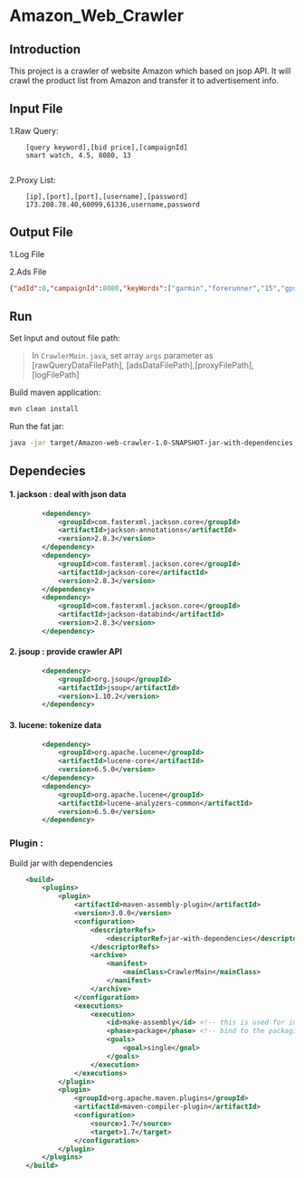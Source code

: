 # Amazon_Web_Crawler

## Introduction 

This project is a crawler of website Amazon which based on jsop API. It will
crawl the product list from Amazon and transfer it to advertisement info.

## Input File


1.Raw Query:
```text
    [query keyword],[bid price],[campaignId]
    smart watch, 4.5, 8080, 13
    
```
2.Proxy List:
```text
    [ip],[port],[port],[username],[password]
    173.208.78.40,60099,61336,username,password
```
## Output File


1.Log File

2.Ads File
```json
{"adId":0,"campaignId":8080,"keyWords":["garmin","forerunner","15","gps","running","watch","smart","activity","fitness","tracker","large","black","blue","2","charging","data"],"relevanceScore":0.0,"pClick":0.0,"bidPrice":4.5,"rankScore":0.0,"qualityScore":0.0,"costPerClick":0.0,"position":0,"title":"garmin forerunner 15 gps running watch smart activity fitness tracker large black blue 2 charging data","price":0.0,"thumbnail":"https://images-na.ssl-images-amazon.com/images/I/51q5ZIPRPIL._AC_US218_.jpg","description":null,"brand":"Garmin","detail_url":"/gp/slredirect/picassoRedirect.html","query":"smart watch","query_group_id":13,"category":"Electronics"}
```

## Run


Set Input and outout file path:
 
>In `CrawlerMain.java`, set array `args` parameter as [rawQueryDataFilePath], [adsDataFilePath],[proxyFilePath],[logFilePath]


Build maven application:
```bash
mvn clean install
```
Run the fat jar:

```bash
java -jar target/Amazon-web-crawler-1.0-SNAPSHOT-jar-with-dependencies.jar
```

## Dependecies

#### 1. jackson : deal with json data
```xml
        <dependency>
            <groupId>com.fasterxml.jackson.core</groupId>
            <artifactId>jackson-annotations</artifactId>
            <version>2.8.3</version>
        </dependency>
        <dependency>
            <groupId>com.fasterxml.jackson.core</groupId>
            <artifactId>jackson-core</artifactId>
            <version>2.8.3</version>
        </dependency>
        <dependency>
            <groupId>com.fasterxml.jackson.core</groupId>
            <artifactId>jackson-databind</artifactId>
            <version>2.8.3</version>
        </dependency>
```

#### 2. jsoup : provide crawler API
```xml
        <dependency>
            <groupId>org.jsoup</groupId>
            <artifactId>jsoup</artifactId>
            <version>1.10.2</version>
        </dependency>
```

#### 3. lucene: tokenize data
```xml
        <dependency>
            <groupId>org.apache.lucene</groupId>
            <artifactId>lucene-core</artifactId>
            <version>6.5.0</version>
        </dependency>
        <dependency>
            <groupId>org.apache.lucene</groupId>
            <artifactId>lucene-analyzers-common</artifactId>
            <version>6.5.0</version>
        </dependency>
```

### Plugin : 
Build jar with dependencies
```xml
    <build>
        <plugins>
            <plugin>
                <artifactId>maven-assembly-plugin</artifactId>
                <version>3.0.0</version>
                <configuration>
                    <descriptorRefs>
                        <descriptorRef>jar-with-dependencies</descriptorRef>
                    </descriptorRefs>
                    <archive>
                        <manifest>
                            <mainClass>CrawlerMain</mainClass>
                        </manifest>
                    </archive>
                </configuration>
                <executions>
                    <execution>
                        <id>make-assembly</id> <!-- this is used for inheritance merges -->
                        <phase>package</phase> <!-- bind to the packaging phase -->
                        <goals>
                            <goal>single</goal>
                        </goals>
                    </execution>
                </executions>
            </plugin>
            <plugin>
                <groupId>org.apache.maven.plugins</groupId>
                <artifactId>maven-compiler-plugin</artifactId>
                <configuration>
                    <source>1.7</source>
                    <target>1.7</target>
                </configuration>
            </plugin>
        </plugins>
    </build>
```